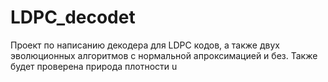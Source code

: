 # LDPC_decodet
Проект по написанию декодера для LDPC кодов, а также двух эволюционных алгоритмов с нормальной апроксимацией и без. Также будет проверена природа плотности u   
